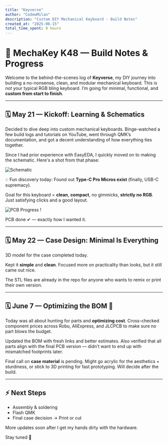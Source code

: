 ```yaml
---
title: "Keyverse"
author: "CodewMilan"
description: "Custom DIY Mechanical Keyboard - Build Notes"
created_at: "2025-06-15"
total_time_spent: 9 hours
---
```


# 🔧 MechaKey K48 — Build Notes & Progress

Welcome to the behind-the-scenes log of **Keyverse**, my DIY journey into building a no-nonsense, clean, and modular mechanical keyboard. This is *not* your typical RGB bling keyboard. I’m going for minimal, functional, and **custom from start to finish**.

---

## 🗓️ May 21 — Kickoff: Learning & Schematics

Decided to dive deep into custom mechanical keyboards. Binge-watched a few build logs and tutorials on YouTube, went through QMK’s documentation, and got a decent understanding of how everything ties together.

Since I had prior experience with EasyEDA, I quickly moved on to making the schematic. Here's a shot from that phase:

![Schematic](<img width="782" alt="Screenshot 2025-06-15 113908" src="https://github.com/user-attachments/assets/059cce4a-5194-48cf-980f-303e9716b961" />
)

💡 Fun discovery today: Found out **Type-C Pro Micros exist** (finally, USB-C supremacy).

Goal for this keyboard = **clean**, **compact**, no gimmicks, **strictly no RGB**. Just satisfying clicks and a good layout.

![PCB Progress](<img width="875" alt="image" src="https://github.com/user-attachments/assets/02b0f856-e5a3-4973-afa7-e78222de6659" />
)
!

PCB done ✔ — exactly how I wanted it.

---

## 🗓️ May 22 — Case Design: Minimal Is Everything

3D model for the case completed today.

Kept it **simple** and **clean**. Focused more on practicality than looks, but it still came out nice.

The STL files are already in the repo for anyone who wants to remix or print their own version.

---

## 🗓️ June 7 — Optimizing the BOM 📝

Today was all about hunting for parts and **optimizing cost**. Cross-checked component prices across Robu, AliExpress, and JLCPCB to make sure no part blows the budget.

Updated the BOM with fresh links and better estimates. Also verified that all parts align with the final PCB version — didn’t want to end up with mismatched footprints later.

Final call on **case material** is pending. Might go acrylic for the aesthetics + sturdiness, or stick to 3D printing for fast prototyping. Will decide after the build.

---

## ⚡ Next Steps
- Assembly & soldering
- Flash QMK
- Final case decision → Print or cut

More updates soon after I get my hands dirty with the hardware.

Stay tuned 🚀

